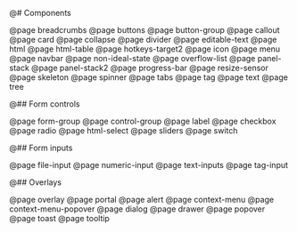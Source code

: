 @# Components

<!-- Exact ordering of items in the navbar: -->

@page breadcrumbs
@page buttons
@page button-group
@page callout
@page card
@page collapse
@page divider
@page editable-text
@page html
@page html-table
@page hotkeys-target2
@page icon
@page menu
@page navbar
@page non-ideal-state
@page overflow-list
@page panel-stack
@page panel-stack2
@page progress-bar
@page resize-sensor
@page skeleton
@page spinner
@page tabs
@page tag
@page text
@page tree

@## Form controls

@page form-group
@page control-group
@page label
@page checkbox
@page radio
@page html-select
@page sliders
@page switch

@## Form inputs

@page file-input
@page numeric-input
@page text-inputs
@page tag-input

@## Overlays

@page overlay
@page portal
@page alert
@page context-menu
@page context-menu-popover
@page dialog
@page drawer
@page popover
@page toast
@page tooltip
